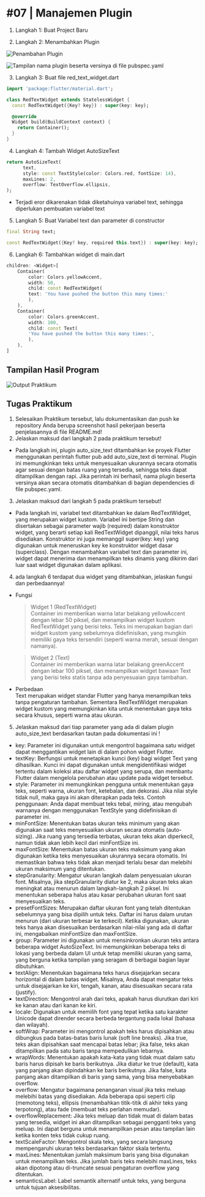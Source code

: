 # #07 | Manajemen Plugin

1. Langkah 1: Buat Project Baru

2. Langkah 2: Menambahkan Plugin

![Penambahan Plugin](image/2.png)

![Tampilan nama plugin beserta versinya di file pubspec.yaml](image/2b.png)

3. Langkah 3: Buat file red_text_widget.dart
```dart
import 'package:flutter/material.dart';

class RedTextWidget extends StatelessWidget {
  const RedTextWidget({Key? key}) : super(key: key);

  @override
  Widget build(BuildContext context) {
    return Container();
  }
}
```
4. Langkah 4: Tambah Widget AutoSizeText
```dart
return AutoSizeText(
      text,
      style: const TextStyle(color: Colors.red, fontSize: 14),
      maxLines: 2,
      overflow: TextOverflow.ellipsis,
);
```
- Terjadi eror dikarenakan tidak diketahuinya variabel text, sehingga diperlukan pembuatan variabel text

5. Langkah 5: Buat Variabel text dan parameter di constructor

```dart
final String text;

const RedTextWidget({Key? key, required this.text}) : super(key: key);
```
6. Langkah 6: Tambahkan widget di main.dart
```dart
children: <Widget>[
    Container(
        color: Colors.yellowAccent,
        width: 50,
        child: const RedTextWidget(
        text: 'You have pushed the button this many times:'
        ),
    ),
    Container(
        color: Colors.greenAccent,
        width: 100,
        child: const Text(
        'You have pushed the button this many times:',
        ),
    ),
]
```

## Tampilan Hasil Program
![Output Praktikum](image/result.png)


## Tugas Praktikum
1. Selesaikan Praktikum tersebut, lalu dokumentasikan dan push ke repository Anda berupa screenshot hasil pekerjaan beserta penjelasannya di file README.md!
2. Jelaskan maksud dari langkah 2 pada praktikum tersebut!
- Pada langkah ini, plugin auto_size_text ditambahkan ke proyek Flutter menggunakan perintah flutter pub add auto_size_text di terminal. Plugin ini memungkinkan teks untuk menyesuaikan ukurannya secara otomatis agar sesuai dengan batas ruang yang tersedia, sehingga teks dapat ditampilkan dengan rapi. Jika perintah ini berhasil, nama plugin beserta versinya akan secara otomatis ditambahkan di bagian dependencies di file pubspec.yaml.
3. Jelaskan maksud dari langkah 5 pada praktikum tersebut!
- Pada langkah ini, variabel text ditambahkan ke dalam RedTextWidget, yang merupakan widget kustom. Variabel ini bertipe String dan disertakan sebagai parameter wajib (required) dalam konstruktor widget, yang berarti setiap kali RedTextWidget dipanggil, nilai teks harus disediakan. Konstruktor ini juga memanggil super(key: key) yang digunakan untuk meneruskan key ke konstruktor widget dasar (superclass). Dengan menambahkan variabel text dan parameter ini, widget dapat menerima dan menampilkan teks dinamis yang dikirim dari luar saat widget digunakan dalam aplikasi.
4. ada langkah 6 terdapat dua widget yang ditambahkan, jelaskan fungsi dan perbedaannya!
- Fungsi
    > Widget 1 (RedTextWidget)\
    Container ini memberikan warna latar belakang yellowAccent dengan lebar 50 piksel, dan menampilkan widget kustom RedTextWidget yang berisi teks. Teks ini merupakan bagian dari widget kustom yang sebelumnya didefinisikan, yang mungkin memiliki gaya teks tersendiri (seperti warna merah, sesuai dengan namanya).

    > Widget 2 (Text)\
    Container ini memberikan warna latar belakang greenAccent dengan lebar 100 piksel, dan menampilkan widget bawaan Text yang berisi teks statis tanpa ada penyesuaian gaya tambahan.
- Perbedaan\
Text merupakan widget standar Flutter yang hanya menampilkan teks tanpa pengaturan tambahan. Sementara RedTextWidget merupakan widget kustom yang memungkinkan kita untuk menentukan gaya teks secara khusus, seperti warna atau ukuran.
5. Jelaskan maksud dari tiap parameter yang ada di dalam plugin auto_size_text berdasarkan tautan pada dokumentasi ini !
- key: Parameter ini digunakan untuk mengontrol bagaimana satu widget dapat menggantikan widget lain di dalam pohon widget Flutter.
- textKey: Berfungsi untuk menetapkan kunci (key) bagi widget Text yang dihasilkan. Kunci ini dapat digunakan untuk mengidentifikasi widget tertentu dalam koleksi atau daftar widget yang serupa, dan membantu Flutter dalam mengelola perubahan atau update pada widget tersebut.
- style: Parameter ini memungkinkan pengguna untuk menentukan gaya teks, seperti warna, ukuran font, ketebalan, dan dekorasi. Jika nilai style tidak null, maka gaya ini akan diterapkan pada teks. Contoh penggunaan: Anda dapat membuat teks tebal, miring, atau mengubah warnanya dengan menggunakan TextStyle yang didefinisikan di parameter ini.
- minFontSize: Menentukan batas ukuran teks minimum yang akan digunakan saat teks menyesuaikan ukuran secara otomatis (auto-sizing). Jika ruang yang tersedia terbatas, ukuran teks akan diperkecil, namun tidak akan lebih kecil dari minFontSize ini.
- maxFontSize: Menentukan batas ukuran teks maksimum yang akan digunakan ketika teks menyesuaikan ukurannya secara otomatis. Ini memastikan bahwa teks tidak akan menjadi terlalu besar dan melebihi ukuran maksimum yang ditentukan.
- stepGranularity: Mengatur ukuran langkah dalam penyesuaian ukuran font. Misalnya, jika stepGranularity diatur ke 2, maka ukuran teks akan meningkat atau menurun dalam langkah-langkah 2 piksel. Ini menentukan seberapa halus atau kasar perubahan ukuran font saat menyesuaikan teks.
- presetFontSizes: Merupakan daftar ukuran font yang telah ditentukan sebelumnya yang bisa dipilih untuk teks. Daftar ini harus dalam urutan menurun (dari ukuran terbesar ke terkecil). Ketika digunakan, ukuran teks hanya akan disesuaikan berdasarkan nilai-nilai yang ada di daftar ini, mengabaikan minFontSize dan maxFontSize.
- group: Parameter ini digunakan untuk mensinkronkan ukuran teks antara beberapa widget AutoSizeText. Ini memungkinkan beberapa teks di lokasi yang berbeda dalam UI untuk tetap memiliki ukuran yang sama, yang berguna ketika tampilan yang seragam di berbagai bagian layar dibutuhkan.
- textAlign: Menentukan bagaimana teks harus disejajarkan secara horizontal di dalam batas widget. Misalnya, Anda dapat mengatur teks untuk disejajarkan ke kiri, tengah, kanan, atau disesuaikan secara rata (justify).
- textDirection: Mengontrol arah dari teks, apakah harus diurutkan dari kiri ke kanan atau dari kanan ke kiri.
- locale: Digunakan untuk memilih font yang tepat ketika satu karakter Unicode dapat dirender secara berbeda tergantung pada lokal (bahasa dan wilayah).
- softWrap: Parameter ini mengontrol apakah teks harus dipisahkan atau dibungkus pada batas-batas baris lunak (soft line breaks). Jika true, teks akan dipisahkan saat mencapai batas lebar; jika false, teks akan ditampilkan pada satu baris tanpa mempedulikan lebarnya.
- wrapWords: Menentukan apakah kata-kata yang tidak muat dalam satu baris harus dipisah ke baris berikutnya. Jika diatur ke true (default), kata yang panjang akan dipindahkan ke baris berikutnya. Jika false, kata panjang akan ditampilkan di baris yang sama, yang bisa menyebabkan overflow.
- overflow: Mengatur bagaimana penanganan visual jika teks meluap melebihi batas yang disediakan. Ada beberapa opsi seperti clip (memotong teks), ellipsis (menambahkan titik-titik di akhir teks yang terpotong), atau fade (membuat teks perlahan memudar).
- overflowReplacement: Jika teks meluap dan tidak muat di dalam batas yang tersedia, widget ini akan ditampilkan sebagai pengganti teks yang meluap. Ini dapat berguna untuk menampilkan pesan atau tampilan lain ketika konten teks tidak cukup ruang.
- textScaleFactor: Mengontrol skala teks, yang secara langsung mempengaruhi ukuran teks berdasarkan faktor skala tertentu.
- maxLines: Menentukan jumlah maksimum baris yang bisa digunakan untuk menampilkan teks. Jika jumlah baris teks melebihi maxLines, teks akan dipotong atau di-truncate sesuai pengaturan overflow yang ditentukan.
- semanticsLabel: Label semantik alternatif untuk teks, yang berguna untuk tujuan aksesibilitas. 